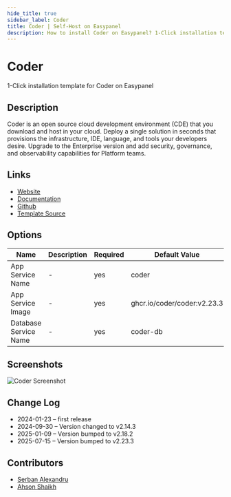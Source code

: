 ```yaml
---
hide_title: true
sidebar_label: Coder
title: Coder | Self-Host on Easypanel
description: How to install Coder on Easypanel? 1-Click installation template for Coder on Easypanel
---
```


<!-- generated -->

# Coder

1-Click installation template for Coder on Easypanel

## Description

Coder is an open source cloud development environment (CDE) that you download and host in your cloud. Deploy a single solution in seconds that provisions the infrastructure, IDE, language, and tools your developers desire. Upgrade to the Enterprise version and add security, governance, and observability capabilities for Platform teams.

## Links

- [Website](https://coder.com)
- [Documentation](https://coder.com/docs/v2/latest)
- [Github](https://github.com/coder/coder)
- [Template Source](https://github.com/easypanel-io/templates/tree/main/templates/coder)

## Options

Name | Description | Required | Default Value
-|-|-|-
App Service Name | - | yes | coder
App Service Image | - | yes | ghcr.io/coder/coder:v2.23.3
Database Service Name | - | yes | coder-db

## Screenshots

![Coder Screenshot](./assets/screenshot.png)

## Change Log

- 2024-01-23 – first release
- 2024-09-30 – Version changed to v2.14.3
- 2025-01-09 – Version bumped to v2.18.2
- 2025-07-15 – Version bumped to v2.23.3

## Contributors

- [Serban Alexandru](https://github.com/serban-alexandru)
- [Ahson Shaikh](https://github.com/Ahson-Shaikh)

